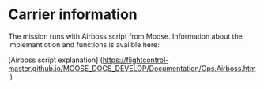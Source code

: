 # Carrier information

The mission runs with  Airboss script from Moose. Information about the implemantiotion and functions is availble here:

[Airboss script explanation] (https://flightcontrol-master.github.io/MOOSE_DOCS_DEVELOP/Documentation/Ops.Airboss.html)

